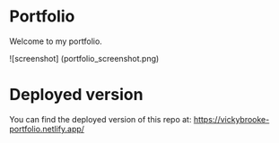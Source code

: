 # Portfolio

Welcome to my portfolio.

![screenshot] (portfolio_screenshot.png)

# Deployed version

You can find the deployed version of this repo at: https://vickybrooke-portfolio.netlify.app/
